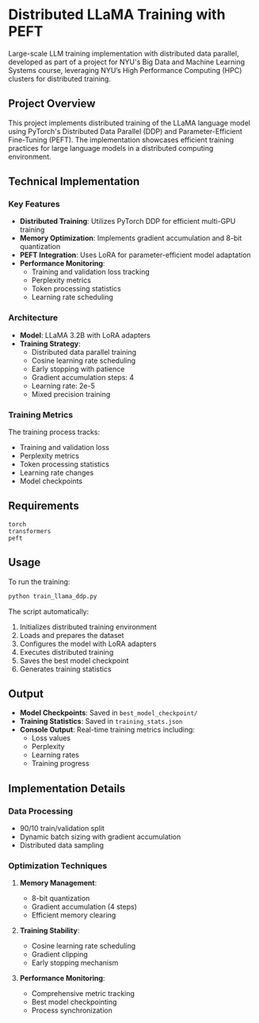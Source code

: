 # Distributed LLaMA Training with PEFT

Large-scale LLM training implementation with distributed data parallel, developed as part of a project for NYU's Big Data and Machine Learning Systems course, leveraging NYU’s High Performance Computing (HPC) clusters for distributed training.

## Project Overview

This project implements distributed training of the LLaMA language model using PyTorch's Distributed Data Parallel (DDP) and Parameter-Efficient Fine-Tuning (PEFT). The implementation showcases efficient training practices for large language models in a distributed computing environment.

## Technical Implementation

### Key Features

- **Distributed Training**: Utilizes PyTorch DDP for efficient multi-GPU training
- **Memory Optimization**: Implements gradient accumulation and 8-bit quantization
- **PEFT Integration**: Uses LoRA for parameter-efficient model adaptation
- **Performance Monitoring**:
  - Training and validation loss tracking
  - Perplexity metrics
  - Token processing statistics
  - Learning rate scheduling

### Architecture

- **Model**: LLaMA 3.2B with LoRA adapters
- **Training Strategy**:
  - Distributed data parallel training
  - Cosine learning rate scheduling
  - Early stopping with patience
  - Gradient accumulation steps: 4
  - Learning rate: 2e-5
  - Mixed precision training

### Training Metrics

The training process tracks:

- Training and validation loss
- Perplexity metrics
- Token processing statistics
- Learning rate changes
- Model checkpoints

## Requirements

```
torch
transformers
peft
```

## Usage

To run the training:

```bash
python train_llama_ddp.py
```

The script automatically:

1. Initializes distributed training environment
2. Loads and prepares the dataset
3. Configures the model with LoRA adapters
4. Executes distributed training
5. Saves the best model checkpoint
6. Generates training statistics

## Output

- **Model Checkpoints**: Saved in `best_model_checkpoint/`
- **Training Statistics**: Saved in `training_stats.json`
- **Console Output**: Real-time training metrics including:
  - Loss values
  - Perplexity
  - Learning rates
  - Training progress

## Implementation Details

### Data Processing

- 90/10 train/validation split
- Dynamic batch sizing with gradient accumulation
- Distributed data sampling

### Optimization Techniques

1. **Memory Management**:

   - 8-bit quantization
   - Gradient accumulation (4 steps)
   - Efficient memory clearing

2. **Training Stability**:

   - Cosine learning rate scheduling
   - Gradient clipping
   - Early stopping mechanism

3. **Performance Monitoring**:
   - Comprehensive metric tracking
   - Best model checkpointing
   - Process synchronization
